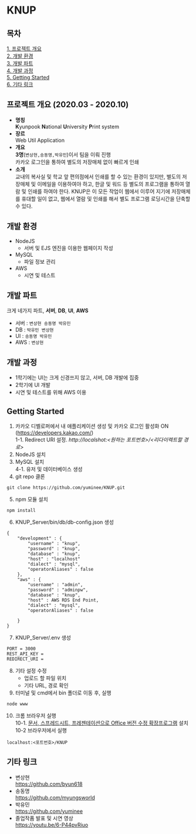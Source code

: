 # KNUP

## 목차
[1. 프로젝트 개요](#프로젝트-개요)  
[2. 개발 환경](#개발-환경)  
[3. 개발 파트](#개발-파트)     
[4. 개발 과정](#개발-과정)       
[5. Getting Started](#Getting-Started)  
[6. 기타 링크](#기타-링크) 

## 프로젝트 개요 (2020.03 - 2020.10)
* **명칭**  
**K**yunpook **N**ational **U**niversity  **P**rint system
* **장르**  
Web Util Application
* **개요**  
**3명**(`변상현,송동명,박유민`)이서 팀을 이뤄 진행   
카카오 로그인을 통하여 별도의 저장매체 없이 빠르게 인쇄
* **소개**   
교내의 복사실 및 학교 앞 편의점에서 인쇄를 할 수 있는 환경이 있지만, 별도의 저장매체 및 이메일을 이용하여야 하고, 한글 및 워드 등 별도의 프로그램을 통하여 열람 및 인쇄를 하여야 한다. KNUP은 이 모든 작업이 웹에서 이루어 지기에 저장매체를 휴대할 일이 없고, 웹에서 열람 및 인쇄를 해서 별도 프로그램 로딩시간을 단축할 수 있다.

## 개발 환경
* NodeJS
    * 서버 및 EJS 엔진을 이용한 웹페이지 작성
* MySQL
    * 파일 정보 관리
* AWS
    * 시연 및 테스트

## 개발 파트
크게 네가지 파트, **서버**, **DB**, **UI**, **AWS**   
* 서버 : `변상현 송동명 박유민`
* DB : `박유민 변상현`
* UI : `송동명 박유민`
* AWS : `변상현`

## 개발 과정
* 1학기에는 UI는 크게 신경쓰지 않고, 서버, DB 개발에 집중    
* 2학기에 UI 개발 
* 시연 및 테스트를 위해 AWS 이용

## Getting Started
1. 카카오 디벨로퍼에서 내 애플리케이션 생성 및 카카오 로그인 활성화 ON (https://developers.kakao.com/)  
1-1. Redirect URI 설정. _http://localshot:<원하는 포트번호>/<리다이렉트할 경로>_
2. NodeJS 설치
3. MySQL 설치   
    4-1. 유저 및 데이터베이스 생성
4. git repo 클론
```
git clone https://github.com/yuminee/KNUP.git
```
5. npm 모듈 설치
```
npm install
```
6. KNUP_Server/bin/db/db-config.json 생성
```
{
    "development" : {
        "username" : "knup",
        "password" : "knup",
        "database" : "knup",
        "host" : "localhost"
        "dialect" : "mysql",
        "operatorAliases" : false 
    },
    "aws" : {
        "username" : "admin",
        "password" : "adminpw",
        "database" : "knup",
        "host" : AWS RDS End Point,
        "dialect" : "mysql",
        "operatorAliases" : false

    }
}
```
7. KNUP_Server/.env 생성
```
PORT = 3000
REST_API_KEY = 
REDIRECT_URI = 
```
8. 기타 설정 수정  
    * 업로드 할 파일 위치
    * 기타 URL, 경로 확인
9. 터미널 및 cmd에서 bin 폴더로 이동 후, 실행
```
node www
```
10. 크롬 브라우저 실행  
    10-1. [문서, 스프레드시트, 프레젠테이션으로 Office 버전 수정 확장프로그램](#https://chrome.google.com/webstore/detail/office-editing-for-docs-s/gbkeegbaiigmenfmjfclcdgdpimamgkj?hl=ko) 설치    
    10-2 브라우저에서 실행
```
localhost:<포트번호>/KNUP
```
## 기타 링크
* 변상현    
https://github.com/byun618
* 송동명    
https://github.com/myungsworld
* 박유민    
https://github.com/yuminee
* 졸업작품 발표 및 시연 영상    
https://youtu.be/6-P44pvRiuo
